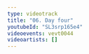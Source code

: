 ```yaml
---
type: videotrack
title: "06. Day four"
youtubeId: "SL3srp165e4"
videoevents: vevt0044
videoartists: []
---
```

